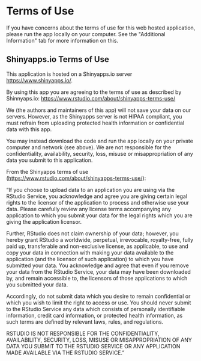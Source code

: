 # **Terms of Use**

If you have concerns about the terms of use for this web hosted application,
please run the app locally on your computer. See the "Additional Information" tab for more information on
this.

## **Shinyapps.io Terms of Use**

This application is hosted on a Shinyapps.io server <https://www.shinyapps.io/>.

By using this app you are agreeing to the terms of use as described by Shinnyaps.io: <https://www.rstudio.com/about/shinyapps-terms-use/>

We (the authors and maintainers of this app) will not save your data on our servers. However, as the Shinyapps server is not HIPAA compliant, you must refrain from uploading protected health information or confidential data with this app. 

You may instead download the code and run the app locally on your private computer and network (see above). We are not responsible for the confidentiality, availability, security, loss, misuse or misappropriation of any data you submit to this application.

From the Shinyapps terms of use (<https://www.rstudio.com/about/shinyapps-terms-use/>):

“If you choose to upload data to an application you are using via the RStudio Service, you acknowledge and agree you are giving certain legal rights to the licensor of the application to process and otherwise use your data. Please carefully review any license terms accompanying any application to which you submit your data for the legal rights which you are giving the application licensor.

Further, RStudio does not claim ownership of your data; however, you hereby grant RStudio a worldwide, perpetual, irrevocable, royalty-free, fully paid up, transferable and non-exclusive license, as applicable, to use and copy your data in connection with making your data available to the application (and the licensor of such application) to which you have submitted your data. You acknowledge and agree that even if you remove your data from the RStudio Service, your data may have been downloaded by, and remain accessible to, the licensors of those applications to which you submitted your data.

Accordingly, do not submit data which you desire to remain confidential or which you wish to limit the right to access or use. You should never submit to the RStudio Service any data which consists of personally identifiable information, credit card information, or protected health information, as such terms are defined by relevant laws, rules, and regulations. 

RSTUDIO IS NOT RESPONSIBLE FOR THE CONFIDENTIALITY, AVAILABILITY, SECURITY, LOSS, MISUSE OR MISAPPROPRIATION OF ANY DATA YOU SUBMIT TO THE RSTUDIO SERVICE OR ANY APPLICATION MADE AVAILABLE VIA THE RSTUDIO SERVICE.”